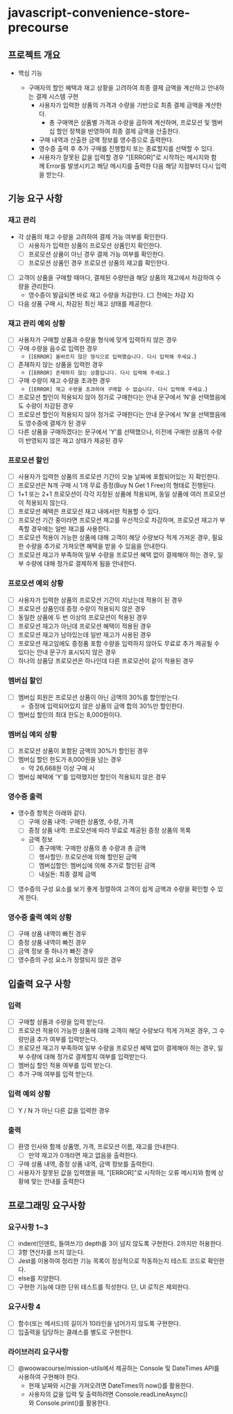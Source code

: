 # javascript-convenience-store-precourse

## 프로젝트 개요

- 핵심 기능

  - 구매자의 할인 혜택과 재고 상황을 고려하여 최종 결제 금액을 계산하고 안내하는 결제 시스템 구현
    - 사용자가 입력한 상품의 가격과 수량을 기반으로 최종 결제 금액을 계산한다.
      - 총 구매액은 상품별 가격과 수량을 곱하여 계산하며, 프로모션 및 멤버십 할인 정책을 반영하여 최종 결제 금액을 산출한다.
    - 구매 내역과 산출한 금액 정보를 영수증으로 출력한다.
    - 영수증 출력 후 추가 구매를 진행할지 또는 종료할지를 선택할 수 있다.
    - 사용자가 잘못된 값을 입력할 경우 "[ERROR]"로 시작하는 메시지와 함께 Error를 발생시키고 해당 메시지를 출력한 다음 해당 지점부터 다시 입력을 받는다.

## 기능 요구 사항

### 재고 관리

- 각 상품의 재고 수량을 고려하여 결제 가능 여부를 확인한다.
  - [ ] 사용자가 입력한 상품이 프로모션 상품인지 확인한다.
  - [ ] 프로모션 상품이 아닌 경우 결제 가능 여부를 확인한다.
  - [ ] 프로모션 상품인 경우 프로모션 상품의 재고를 확인한다.
- [ ] 고객이 상품을 구매할 때마다, 결제된 수량만큼 해당 상품의 재고에서 차감하여 수량을 관리한다.
  - 영수증이 발급되면 바로 재고 수량을 차감한다. (그 전에는 차감 X)
- [ ] 다음 상품 구매 시, 차감된 최신 재고 상태를 제공한다.

### 재고 관리 예외 상황

- [ ] 사용자가 구매할 상품과 수량을 형식에 맞게 입력하지 않은 경우
- [ ] 구매 수량을 음수로 입력한 경우
  - (`[ERROR] 올바르지 않은 형식으로 입력했습니다. 다시 입력해 주세요.`)
- [ ] 존재하지 않는 상품을 입력한 경우
  - (`[ERROR] 존재하지 않는 상품입니다. 다시 입력해 주세요.`)
- [ ] 구매 수량이 재고 수량을 초과한 경우
  - (`[ERROR] 재고 수량을 초과하여 구매할 수 없습니다. 다시 입력해 주세요.`)
- [ ] 프로모션 할인이 적용되지 않아 정가로 구매한다는 안내 문구에서 ‘N'을 선택했음에도 수량이 차감된 경우
- [ ] 프로모션 할인이 적용되지 않아 정가로 구매한다는 안내 문구에서 ‘N'을 선택했음에도 영수증에 결제가 된 경우
- [ ] 다른 상품을 구매하겠다는 문구에서 'Y'를 선택했으나, 이전에 구매한 상품의 수량이 반영되지 않은 재고 상태가 제공된 경우

### 프로모션 할인

- [ ] 사용자가 입력한 상품의 프로모션 기간이 오늘 날짜에 포함되어있는 지 확인한다.
- [ ] 프로모션은 N개 구매 시 1개 무료 증정(Buy N Get 1 Free)의 형태로 진행된다.
- [ ] 1+1 또는 2+1 프로모션이 각각 지정된 상품에 적용되며, 동일 상품에 여러 프로모션이 적용되지 않는다.
- [ ] 프로모션 혜택은 프로모션 재고 내에서만 적용할 수 있다.
- [ ] 프로모션 기간 중이라면 프로모션 재고를 우선적으로 차감하며, 프로모션 재고가 부족할 경우에는 일반 재고를 사용한다.
- [ ] 프로모션 적용이 가능한 상품에 대해 고객이 해당 수량보다 적게 가져온 경우, 필요한 수량을 추가로 가져오면 혜택을 받을 수 있음을 안내한다.
- [ ] 프로모션 재고가 부족하여 일부 수량을 프로모션 혜택 없이 결제해야 하는 경우, 일부 수량에 대해 정가로 결제하게 됨을 안내한다.

### 프로모션 예외 상황

- [ ] 사용자가 입력한 상품의 프로모션 기간이 지났는데 적용이 된 경우
- [ ] 프로모션 상품인데 증정 수량이 적용되지 않은 경우
- [ ] 동일한 상품에 두 번 이상의 프로모션이 적용된 경우
- [ ] 프로모션 재고가 아닌데 프로모션 혜택이 적용된 경우
- [ ] 프로모션 재고가 남아있는데 일반 재고가 사용된 경우
- [ ] 프로모션 재고임에도 증정품 포함 수량을 입력하지 않아도 무료로 추가 제공될 수 있다는 안내 문구가 표시되지 않은 경우
- [ ] 하나의 상품당 프로모션은 하나인데 다른 프로모션이 같이 적용된 경우

### 멤버십 할인

- [ ] 멤버십 회원은 프로모션 상품이 아닌 금액의 30%를 할인받는다.
  - 증정에 입력되어있지 않은 상품의 금액 합의 30%만 할인한다.
- [ ] 멤버십 할인의 최대 한도는 8,000원이다.

### 멤버십 예외 상황

- [ ] 프로모션 상품이 포함된 금액의 30%가 할인된 경우
- [ ] 멤버십 할인 한도가 8,000원을 넘는 경우
  - 약 26,668원 이상 구매 시
- [ ] 멤버십 혜택에 'Y'를 입력했지만 할인이 적용되지 않은 경우

### 영수증 출력

- 영수증 항목은 아래와 같다.
  - [ ] 구매 상품 내역: 구매한 상품명, 수량, 가격
  - [ ] 증정 상품 내역: 프로모션에 따라 무료로 제공된 증정 상품의 목록
  - 금액 정보
    - [ ] 총구매액: 구매한 상품의 총 수량과 총 금액
    - [ ] 행사할인: 프로모션에 의해 할인된 금액
    - [ ] 멤버십할인: 멤버십에 의해 추가로 할인된 금액
    - [ ] 내실돈: 최종 결제 금액
- [ ] 영수증의 구성 요소를 보기 좋게 정렬하여 고객이 쉽게 금액과 수량을 확인할 수 있게 한다.

### 영수증 출력 예외 상황

- [ ] 구매 상품 내역이 빠진 경우
- [ ] 증정 상품 내역이 빠진 경우
- [ ] 금액 정보 중 하나가 빠진 경우
- [ ] 영수증의 구성 요소가 정렬되지 않은 경우

## 입출력 요구 사항

### 입력

- [ ] 구매할 상품과 수량을 입력 받는다.
- [ ] 프로모션 적용이 가능한 상품에 대해 고객이 해당 수량보다 적게 가져온 경우, 그 수량만큼 추가 여부를 입력받는다.
- [ ] 프로모션 재고가 부족하여 일부 수량을 프로모션 혜택 없이 결제해야 하는 경우, 일부 수량에 대해 정가로 결제할지 여부를 입력받는다.
- [ ] 멤버십 할인 적용 여부를 입력 받는다.
- [ ] 추가 구매 여부를 입력 받는다.

### 입력 예외 상황

- [ ] Y / N 가 아닌 다른 값을 입력한 경우

### 출력

- [ ] 환영 인사와 함께 상품명, 가격, 프로모션 이름, 재고를 안내한다.
  - [ ] 만약 재고가 0개라면 재고 없음을 출력한다.
- [ ] 구매 상품 내역, 증정 상품 내역, 금액 정보를 출력한다.
- [ ] 사용자가 잘못된 값을 입력했을 때, "[ERROR]"로 시작하는 오류 메시지와 함께 상황에 맞는 안내를 출력한다

## 프로그래밍 요구사항

### 요구사항 1~3

- [ ] indent(인덴트, 들여쓰기) depth를 3이 넘지 않도록 구현한다. 2까지만 허용한다.
- [ ] 3항 연산자를 쓰지 않는다.
- [ ] Jest를 이용하여 정리한 기능 목록이 정상적으로 작동하는지 테스트 코드로 확인한다.
- [ ] else를 지양한다.
- [ ] 구현한 기능에 대한 단위 테스트를 작성한다. 단, UI 로직은 제외한다.

### 요구사항 4

- [ ] 함수(또는 메서드)의 길이가 10라인을 넘어가지 않도록 구현한다.
- [ ] 입출력을 담당하는 클래스를 별도로 구현한다.

### 라이브러리 요구사항

- [ ] @woowacourse/mission-utils에서 제공하는 Console 및 DateTimes API를 사용하여 구현해야 한다.
  - 현재 날짜와 시간을 가져오려면 DateTimes의 now()를 활용한다.
  - 사용자의 값을 입력 및 출력하려면 Console.readLineAsync()와 Console.print()를 활용한다.
